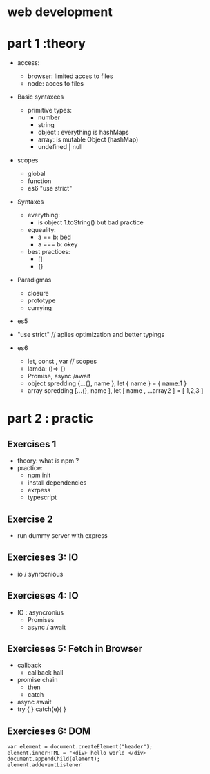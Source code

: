 # web development

# part 1 :theory

- access:

  - browser: limited acces to files
  - node: acces to files

- Basic syntaxees

  - primitive types:
    - number
    - string
    - object : everything is hashMaps
    - array: is mutable Object (hashMap)
    - undefined | null

- scopes

  - global
  - function
  - es6 "use strict"

- Syntaxes

  - everything:
    - is object 1.toString() but bad practice
  - equeality:
    - a == b: bed
    - a === b: okey
  - best practices:
    - []
    - {}

- Paradigmas

  - closure
  - prototype
  - currying

- es5
- "use strict" // aplies optimization and better typings

- es6
  - let, const , var // scopes
  - lamda: ()=> {}
  - Promise, async /await
  - object spredding {...{}, name }, let { name } = { name:1 }
  - array spredding [...{}, name ], let [ name , ...array2 ] = [ 1,2,3 ]

# part 2 : practic

## Exercises 1

- theory: what is npm ?
- practice:
  - npm init
  - install dependencies
  - exrpess
  - typescript

## Exercise 2

- run dummy server with express

## Exercieses 3: IO

- io / synrocnious

## Exercieses 4: IO

- IO : asyncronius
  - Promises
  - async / await

## Exercieses 5: Fetch in Browser

- callback
  - callback hall
- promise chain
  - then
  - catch
- async await
- try { } catch(e){ }

## Exercieses 6: DOM

    var element = document.createElement("header");
    element.innerHTML = "<div> hello world </div>
    document.appendChild(element);
    element.addeventListener
